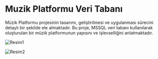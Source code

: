 # Muzik Platformu Veri Tabanı
 Müzik Platformu projesinin tasarımı, geliştirilmesi ve uygulanması sürecini detaylı  bir şekilde ele almaktadır. Bu proje, MSSQL veri tabanı kullanılarak oluşturulan bir müzik  platformunun yapısını ve işlevselliğini anlatmaktadır. 




![Resim1](https://github.com/user-attachments/assets/317eaefc-e4ae-474b-8892-d0f4cda22c4a)



![Resim2](https://github.com/user-attachments/assets/09d5ece7-e321-4137-83bb-ec47222b95a4)
